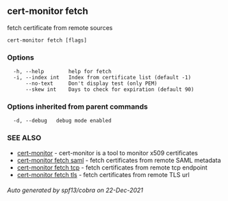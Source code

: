 ## cert-monitor fetch

fetch certificate from remote sources

```
cert-monitor fetch [flags]
```

### Options

```
  -h, --help        help for fetch
  -i, --index int   Index from certificate list (default -1)
      --no-text     Don't display test (only PEM)
      --skew int    Days to check for expiration (default 90)
```

### Options inherited from parent commands

```
  -d, --debug   debug mode enabled
```

### SEE ALSO

* [cert-monitor](cert-monitor.md)	 - cert-monitor is a tool to monitor x509 certificates
* [cert-monitor fetch saml](cert-monitor_fetch_saml.md)	 - fetch certificates from remote SAML metadata
* [cert-monitor fetch tcp](cert-monitor_fetch_tcp.md)	 - fetch certificates from remote tcp endpoint
* [cert-monitor fetch tls](cert-monitor_fetch_tls.md)	 - fetch certificates from remote TLS url

###### Auto generated by spf13/cobra on 22-Dec-2021
